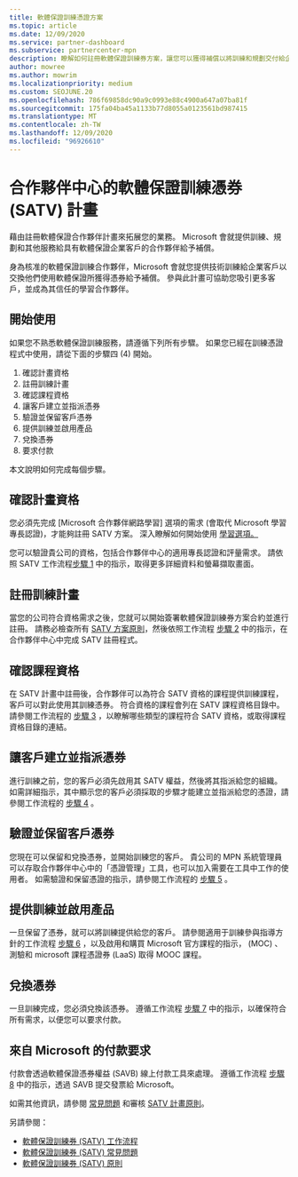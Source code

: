 ```yaml
---
title: 軟體保證訓練憑證方案
ms.topic: article
ms.date: 12/09/2020
ms.service: partner-dashboard
ms.subservice: partnercenter-mpn
description: 瞭解如何註冊軟體保證訓練券方案，讓您可以獲得補償以將訓練和規劃交付給企業客戶。
author: mowree
ms.author: mowrim
ms.localizationpriority: medium
ms.custom: SEOJUNE.20
ms.openlocfilehash: 786f69858dc90a9c0993e88c4900a647a07ba81f
ms.sourcegitcommit: 175fa04ba45a1133b77d8055a0123561bd987415
ms.translationtype: MT
ms.contentlocale: zh-TW
ms.lasthandoff: 12/09/2020
ms.locfileid: "96926610"
---
```

# <a name="software-assurance-training-voucher-satv-program-in-partner-center"></a>合作夥伴中心的軟體保證訓練憑券 (SATV) 計畫

藉由註冊軟體保證合作夥伴計畫來拓展您的業務。 Microsoft 會就提供訓練、規劃和其他服務給具有軟體保證企業客戶的合作夥伴給予補償。

身為核准的軟體保證訓練合作夥伴，Microsoft 會就您提供技術訓練給企業客戶以交換他們使用軟體保證所獲得憑券給予補償。 參與此計畫可協助您吸引更多客戶，並成為其信任的學習合作夥伴。

## <a name="get-started"></a>開始使用

如果您不熟悉軟體保證訓練服務，請遵循下列所有步驟。 如果您已經在訓練憑證程式中使用，請從下面的步驟四 (4) 開始。 

1. 確認計畫資格
2. 註冊訓練計畫
3. 確認課程資格
4. 讓客戶建立並指派憑券
5. 驗證並保留客戶憑券
6. 提供訓練並啟用產品
7. 兌換憑券
8. 要求付款

本文說明如何完成每個步驟。

## <a name="confirm-program-eligibility"></a>確認計畫資格

您必須先完成 [Microsoft 合作夥伴網路學習] 選項的需求 (會取代 Microsoft 學習專長認證)，才能夠註冊 SATV 方案。 深入瞭解如何開始使用 [學習選項。](https://partner.microsoft.com/membership/learning-partners)

您可以驗證貴公司的資格，包括合作夥伴中心的適用專長認證和評量需求。 請依照 SATV 工作流程[步驟 1](https://query.prod.cms.rt.microsoft.com/cms/api/am/binary/RE4s3bB) 中的指示，取得更多詳細資料和螢幕擷取畫面。

## <a name="enroll-in-the-training-program"></a>註冊訓練計畫

當您的公司符合資格需求之後，您就可以開始簽署軟體保證訓練券方案合約並進行註冊。 請務必檢查所有 [SATV 方案原則](https://query.prod.cms.rt.microsoft.com/cms/api/am/binary/RE3koEP)，然後依照工作流程 [步驟 2](https://query.prod.cms.rt.microsoft.com/cms/api/am/binary/RE4s3bB) 中的指示，在合作夥伴中心中完成 SATV 註冊程式。


## <a name="confirm-course-eligibility"></a>確認課程資格
在 SATV 計畫中註冊後，合作夥伴可以為符合 SATV 資格的課程提供訓練課程，客戶可以對此使用其訓練憑券。 符合資格的課程會列在 SATV 課程資格目錄中。 請參閱工作流程的 [步驟 3](https://query.prod.cms.rt.microsoft.com/cms/api/am/binary/RE4s3bB) ，以瞭解哪些類型的課程符合 SATV 資格，或取得課程資格目錄的連結。

## <a name="have-customer-create-and-assign-voucher"></a>讓客戶建立並指派憑券

進行訓練之前，您的客戶必須先啟用其 SATV 權益，然後將其指派給您的組織。 如需詳細指示，其中顯示您的客戶必須採取的步驟才能建立並指派給您的憑證，請參閱工作流程的 [步驟 4](https://query.prod.cms.rt.microsoft.com/cms/api/am/binary/RE4s3bB) 。

## <a name="validate-and-reserve-customer-vouchers"></a>驗證並保留客戶憑券

您現在可以保留和兌換憑券，並開始訓練您的客戶。 貴公司的 MPN 系統管理員可以存取合作夥伴中心中的「憑證管理」工具，也可以加入需要在工具中工作的使用者。 如需驗證和保留憑證的指示，請參閱工作流程的 [步驟 5](https://query.prod.cms.rt.microsoft.com/cms/api/am/binary/RE4s3bB) 。

## <a name="deliver-training-and-activate-product"></a>提供訓練並啟用產品

一旦保留了憑券，就可以將訓練提供給您的客戶。 請參閱適用于訓練參與指導方針的工作流程 [步驟 6](https://query.prod.cms.rt.microsoft.com/cms/api/am/binary/RE4s3bB) ，以及啟用和購買 Microsoft 官方課程的指示， (MOC) 、測驗和 microsoft 課程憑證券 (LaaS) 取得 MOOC 課程。

## <a name="redeem-voucher"></a>兌換憑券

一旦訓練完成，您必須兌換該憑券。 遵循工作流程 [步驟 7](https://query.prod.cms.rt.microsoft.com/cms/api/am/binary/RE4s3bB) 中的指示，以確保符合所有需求，以便您可以要求付款。 


## <a name="request-payment-from-microsoft"></a>來自 Microsoft 的付款要求

付款會透過軟體保證憑券權益 (SAVB) 線上付款工具來處理。 遵循工作流程 [步驟 8](https://query.prod.cms.rt.microsoft.com/cms/api/am/binary/RE4s3bB) 中的指示，透過 SAVB 提交發票給 Microsoft。 

如需其他資訊，請參閱 [常見問題](https://query.prod.cms.rt.microsoft.com/cms/api/am/binary/RE3kz5o) 和審核 [SATV 計畫原則](https://query.prod.cms.rt.microsoft.com/cms/api/am/binary/RE3koEP)。

另請參閱：

- [軟體保證訓練券 (SATV) 工作流程](https://query.prod.cms.rt.microsoft.com/cms/api/am/binary/RE4s3bB)
- [軟體保證訓練券 (SATV) 常見問題](https://query.prod.cms.rt.microsoft.com/cms/api/am/binary/RE3kz5o)
- [軟體保證訓練券 (SATV) 原則](https://query.prod.cms.rt.microsoft.com/cms/api/am/binary/RE3koEP)
